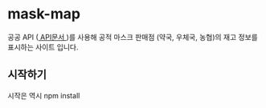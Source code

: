 # mask-map

공공 API ([ API문서 ](https://app.swaggerhub.com/apis-docs/Promptech/public-mask-info/20200307-oas3#/))를 사용해 공적 마스크 판매점 (약국, 우체국, 농협)의 재고 정보를 표시하는 사이트 입니다. 

## 시작하기
시작은 역시 npm install